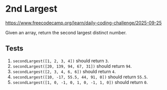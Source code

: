 # 2nd Largest

https://www.freecodecamp.org/learn/daily-coding-challenge/2025-09-25

Given an array, return the second largest distinct number.

## Tests

1. `secondLargest([1, 2, 3, 4])` should return `3`.
1. `secondLargest([20, 139, 94, 67, 31])` should return `94`.
1. `secondLargest([2, 3, 4, 6, 6])` should return `4`.
1. `secondLargest([10, -17, 55.5, 44, 91, 0])` should return `55.5`.
1. `secondLargest([1, 0, -1, 0, 1, 0, -1, 1, 0])` should return `0`.
